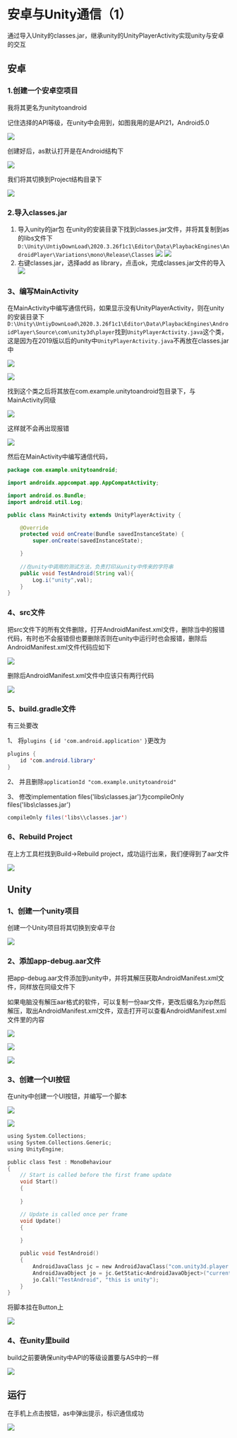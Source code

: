 # 安卓与Unity通信（1）

通过导入Unity的classes.jar，继承unity的UnityPlayerActivity实现unity与安卓的交互

## 安卓

### 1.创建一个安卓空项目

我将其更名为unitytoandroid

记住选择的API等级，在unity中会用到，如图我用的是API21，Android5.0

![](/images/0ea8d4e5a13e4bfdf9cdd1390953cda1.png)

创建好后，as默认打开是在Android结构下

![](/images/fcc11286345e915c0cc75a886cc6b2f0.png)

我们将其切换到Project结构目录下

![](/images/60c4311c6a004e9e36990697b96e5ec7.png)

### 2.导入classes.jar

1.  导入unity的jar包
在unity的安装目录下找到classes.jar文件，并将其复制到as的libs文件下`D:\Unity\UntiyDownLoad\2020.3.26f1c1\Editor\Data\PlaybackEngines\AndroidPlayer\Variations\mono\Release\Classes`
![](/images/c8af783fd0a193f17c2d83df3d91ec7d.png)
![](/images/2f0cb758cf348586c1ef4592166f82b3.png) 
2.  右键classes.jar，选择add as library，点击ok，完成classes.jar文件的导入
![](/images/445fe66777ebf557d787ccbb6cc11e2b.png) 

### 3、编写MainActivity

在MainActivity中编写通信代码，如果显示没有UnityPlayerActivity，则在unity的安装目录下`D:\Unity\UntiyDownLoad\2020.3.26f1c1\Editor\Data\PlaybackEngines\AndroidPlayer\Source\com\unity3d\player`找到`UnityPlayerActivity.java`这个类，这是因为在2019版以后的unity中`UnityPlayerActivity.java`不再放在classes.jar中

![](/images/29b62cb7541f260a4376974af4e95d6d.png)

![](/images/b36f30800eee1623058d2871f56dd759.png)

找到这个类之后将其放在com.example.unitytoandroid包目录下，与MainActivity同级

![](/images/4004290a3a0ebfbd7fbcd4eb2dad101d.png)

这样就不会再出现报错

![](/images/816224ec7ab0a3dc45cb6f34a62bd4ce.png)

然后在MainActivity中编写通信代码，

```java
package com.example.unitytoandroid;

import androidx.appcompat.app.AppCompatActivity;

import android.os.Bundle;
import android.util.Log;

public class MainActivity extends UnityPlayerActivity {

    @Override
    protected void onCreate(Bundle savedInstanceState) {
        super.onCreate(savedInstanceState);

    }
	
    //在unity中调用的测试方法，负责打印从unity中传来的字符串
    public void TestAndroid(String val){
        Log.i("unity",val);
    }
}
```

### 4、src文件

把src文件下的所有文件删除，打开AndroidManifest.xml文件，删除当中的报错代码，有时也不会报错但也要删除否则在unity中运行时也会报错，删除后AndroidManifest.xml文件代码应如下

![](/images/0fa08e146caa1f45aaf754151b841e0c.png)

删除后AndroidManifest.xml文件中应该只有两行代码

![](/images/35e10c58c523e9f8df53822a5e87214c.png)

### 5、build.gradle文件

有三处要改

1、 将`plugins {`
`id 'com.android.application'`
`}`更改为

```java
plugins {
    id 'com.android.library'
}
```

2、 并且删除`applicationId "com.example.unitytoandroid"`

3、 修改implementation files('libs\classes.jar')为compileOnly files('libs\classes.jar')

```java
compileOnly files('libs\\classes.jar')
```

### 6、Rebuild Project

在上方工具栏找到Build->Rebuild project，成功运行出来，我们便得到了aar文件

![](/images/fe47ccd0fec9809dbbd8d74665b3fa3d.png)

## Unity

### 1、创建一个unity项目

创建一个Unity项目将其切换到安卓平台

![](/images/98f5d837e51d48be7fb7f4672f8144b4.png)

### 2、添加app-debug.aar文件

把app-debug.aar文件添加到unity中，并将其解压获取AndroidManifest.xml文件，同样放在同级文件下

如果电脑没有解压aar格式的软件，可以复制一份aar文件，更改后缀名为zip然后解压，取出AndroidManifest.xml文件，双击打开可以查看AndroidManifest.xml文件里的内容

![](/images/ebf2d18761eaeb549eaa4c0cbc145357.png)

![](/images/46c4696add02b1458691da1ff558a1b0.png)

![](/images/d9bb6370e2192ac0eae980bf793cce8e.png)

### 3、创建一个UI按钮

在unity中创建一个UI按钮，并编写一个脚本

![](/images/95ec744821b5139edde4df0878203a75.png)

![](/images/95fee8238a47467f7775b6b21bc9b353.png)

```c
using System.Collections;
using System.Collections.Generic;
using UnityEngine;

public class Test : MonoBehaviour
{
    // Start is called before the first frame update
    void Start()
    {
        
    }

    // Update is called once per frame
    void Update()
    {
        
    }

    public void TestAndroid()
    {
        AndroidJavaClass jc = new AndroidJavaClass("com.unity3d.player.UnityPlayer");
        AndroidJavaObject jo = jc.GetStatic<AndroidJavaObject>("currentActivity");
        jo.Call("TestAndroid", "this is unity");
    }
}
```

将脚本挂在Button上

![](/images/034cbbcdeff638647b27bf2b6201640e.png)

### 4、在unity里build

build之前要确保unity中API的等级设置要与AS中的一样

![](/images/7f27f5c3ecaf220419da1d80e30bcd61.png)

## 运行

在手机上点击按钮，as中弹出提示，标识通信成功

![](/images/e88461455026e5c40f511218e6f4c131.png)

